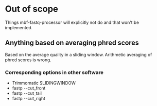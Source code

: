 # Out of scope

Things mbf-fastq-processor will explicitly not do and that won't be implemented.

## Anything based on averaging phred scores

Based on the average quality in a sliding window.
Arithmetic averaging of phred scores is wrong.


### Corresponding options in other software 
- Trimmomatic SLIDINGWINDOW
- fastp --cut_front
- fastp --cut_tail
- fastp --cut_right


